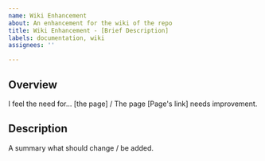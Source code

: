 ```yaml
---
name: Wiki Enhancement
about: An enhancement for the wiki of the repo
title: Wiki Enhancement - [Brief Description]
labels: documentation, wiki
assignees: ''

---
```


## Overview
I feel the need for... [the page] / The page [Page's link] needs improvement.

## Description
A summary what should change / be added.
